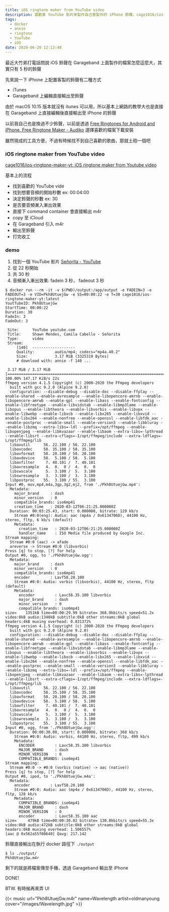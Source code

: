 ```yaml
---
title: iOS ringtone maker from YouTube video
description: 喜歡拿 YouTube 影片來製作自己客製作的 iPhone 鈴聲，cage1016/ios-ringtone-maker-yt container 幫你一口氣從下載音頻、裁切、轉檔(漸入漸出)、輸出至本地，剩下的就是透過 Garageband 輸出至手機即可
tags:
  - docker
  - annie
  - ringtone
  - YouTube
  - iOS
date: 2020-06-20 12:13:48
---
```


<!--more-->

最近大竹弟打電話問說 iOS 鈴聲在 Garageband 上面製作的檔案怎麼這麼大，其實只有 5 秒的鈴聲

先來說一下 iPhone 上配置客製的鈴聲有二種方式

- iTunes
- Garageband 上編輯直接輸出至鈴聲

由於 macOS 10.15 版本就沒有 itunes 可以用，所以基本上網路的教學大也是直接在 Garageband 上直接編輯後直接輸出至 iPhone 的鈴聲

以前我自己也是換過不少鈴聲，以前是透過 [Free Ringtones for Android and iPhone. Free Ringtone Maker - Audiko](https://sur.ly/o/audiko.tw/AA000014) 選擇喜歡的檔案下載安裝

雖然現成的工具方便，不過有時候找不到自己喜歡的歌曲，那就土砲一個吧

### iOS ringtone maker from YouTube video

[cage1016/ios-ringtone-maker-yt: iOS ringtone maker from Youtube video](https://github.com/cage1016/ios-ringtone-maker-yt)

基本上的流程

- 找到喜歡的 YouTube vide
- 找到想要音頻的開始秒數 ex: 00:04:00
- 決定鈴聲的秒數 ex: 30
- 是否要音頻漸入漸出效果
- 直接下 command container 會直接輸出 m4r
- copy 至 iCloud
- 在 Garageband 引入 m4r
- 輸出至鈴聲
- 打完收工

### demo

1. 找到一個 YouTube 影片 [Señorita - YouTube](https://www.youtube.com/watch?v=Pkh8UtuejGw)
1. 從 22 秒開始
1. 共 30 秒
1. 音頻漸入漸出效果: fadein 3 秒， fadeout 3 秒

```shell
$ docker run --rm -it -v $(PWD)/output:/app/output -e FADEIN=3 -e FADEOUT=3 -e VID=Pkh8UtuejGw -e SS=00:00:22 -e T=30 cage1016/ios-ringtone-maker-yt:latest
YoutTubeID: Pkh8UtuejGw
StartTime: 00:00:22
Duration: 30
FadeIn: 3
FadeOut: 3

 Site:      YouTube youtube.com
 Title:     Shawn Mendes, Camila Cabello - Señorita
 Type:      video
 Stream:
     [140]  -------------------
     Quality:         audio/mp4; codecs="mp4a.40.2"
     Size:            3.17 MiB (3325319 Bytes)
     # download with: annie -f 140 ...

 3.17 MiB / 3.17 MiB [==============================================================================================================================================================================] 100.00% 147.17 KiB/s 22s
ffmpeg version 4.1.5 Copyright (c) 2000-2020 the FFmpeg developers
  built with gcc 9.2.0 (Alpine 9.2.0)
  configuration: --disable-debug --disable-doc --disable-ffplay --enable-shared --enable-avresample --enable-libopencore-amrnb --enable-libopencore-amrwb --enable-gpl --enable-libass --enable-fontconfig --enable-libfreetype --enable-libvidstab --enable-libmp3lame --enable-libopus --enable-libtheora --enable-libvorbis --enable-libvpx --enable-libwebp --enable-libxcb --enable-libx265 --enable-libxvid --enable-libx264 --enable-nonfree --enable-openssl --enable-libfdk_aac --enable-postproc --enable-small --enable-version3 --enable-libbluray --enable-libzmq --extra-libs=-ldl --prefix=/opt/ffmpeg --enable-libopenjpeg --enable-libkvazaar --enable-libaom --extra-libs=-lpthread --enable-libsrt --extra-cflags=-I/opt/ffmpeg/include --extra-ldflags=-L/opt/ffmpeg/lib
  libavutil      56. 22.100 / 56. 22.100
  libavcodec     58. 35.100 / 58. 35.100
  libavformat    58. 20.100 / 58. 20.100
  libavdevice    58.  5.100 / 58.  5.100
  libavfilter     7. 40.101 /  7. 40.101
  libavresample   4.  0.  0 /  4.  0.  0
  libswscale      5.  3.100 /  5.  3.100
  libswresample   3.  3.100 /  3.  3.100
  libpostproc    55.  3.100 / 55.  3.100
Input #0, mov,mp4,m4a,3gp,3g2,mj2, from './Pkh8UtuejGw.mp4':
  Metadata:
    major_brand     : dash
    minor_version   : 0
    compatible_brands: iso6mp41
    creation_time   : 2020-03-12T06:21:25.000000Z
  Duration: 00:03:25.43, start: 0.000000, bitrate: 129 kb/s
    Stream #0:0(eng): Audio: aac (mp4a / 0x6134706D), 44100 Hz, stereo, fltp, 6 kb/s (default)
    Metadata:
      creation_time   : 2020-03-12T06:21:25.000000Z
      handler_name    : ISO Media file produced by Google Inc.
Stream mapping:
  Stream #0:0 (aac) -> afade
  areverse -> Stream #0:0 (libvorbis)
Press [q] to stop, [?] for help
Output #0, ogg, to './Pkh8UtuejGw.ogg':
  Metadata:
    major_brand     : dash
    minor_version   : 0
    compatible_brands: iso6mp41
    encoder         : Lavf58.20.100
    Stream #0:0: Audio: vorbis (libvorbis), 44100 Hz, stereo, fltp (default)
    Metadata:
      encoder         : Lavc58.35.100 libvorbis
      major_brand     : dash
      minor_version   : 0
      compatible_brands: iso6mp41
size=    1351kB time=00:00:29.99 bitrate= 368.9kbits/s speed=51.2x
video:0kB audio:1340kB subtitle:0kB other streams:0kB global headers:4kB muxing overhead: 0.831372%
ffmpeg version 4.1.5 Copyright (c) 2000-2020 the FFmpeg developers
  built with gcc 9.2.0 (Alpine 9.2.0)
  configuration: --disable-debug --disable-doc --disable-ffplay --enable-shared --enable-avresample --enable-libopencore-amrnb --enable-libopencore-amrwb --enable-gpl --enable-libass --enable-fontconfig --enable-libfreetype --enable-libvidstab --enable-libmp3lame --enable-libopus --enable-libtheora --enable-libvorbis --enable-libvpx --enable-libwebp --enable-libxcb --enable-libx265 --enable-libxvid --enable-libx264 --enable-nonfree --enable-openssl --enable-libfdk_aac --enable-postproc --enable-small --enable-version3 --enable-libbluray --enable-libzmq --extra-libs=-ldl --prefix=/opt/ffmpeg --enable-libopenjpeg --enable-libkvazaar --enable-libaom --extra-libs=-lpthread --enable-libsrt --extra-cflags=-I/opt/ffmpeg/include --extra-ldflags=-L/opt/ffmpeg/lib
  libavutil      56. 22.100 / 56. 22.100
  libavcodec     58. 35.100 / 58. 35.100
  libavformat    58. 20.100 / 58. 20.100
  libavdevice    58.  5.100 / 58.  5.100
  libavfilter     7. 40.101 /  7. 40.101
  libavresample   4.  0.  0 /  4.  0.  0
  libswscale      5.  3.100 /  5.  3.100
  libswresample   3.  3.100 /  3.  3.100
  libpostproc    55.  3.100 / 55.  3.100
Input #0, ogg, from './Pkh8UtuejGw.ogg':
  Duration: 00:00:30.00, start: 0.000000, bitrate: 368 kb/s
    Stream #0:0: Audio: vorbis, 44100 Hz, stereo, fltp, 499 kb/s
    Metadata:
      ENCODER         : Lavc58.35.100 libvorbis
      MAJOR_BRAND     : dash
      MINOR_VERSION   : 0
      COMPATIBLE_BRANDS: iso6mp41
Stream mapping:
  Stream #0:0 -> #0:0 (vorbis (native) -> aac (native))
Press [q] to stop, [?] for help
Output #0, ipod, to './Pkh8UtuejGw.m4a':
  Metadata:
    encoder         : Lavf58.20.100
    Stream #0:0: Audio: aac (mp4a / 0x6134706D), 44100 Hz, stereo, fltp, 128 kb/s
    Metadata:
      COMPATIBLE_BRANDS: iso6mp41
      MAJOR_BRAND     : dash
      MINOR_VERSION   : 0
      encoder         : Lavc58.35.100 aac
size=     479kB time=00:00:30.02 bitrate= 130.8kbits/s speed=55.3x
video:0kB audio:472kB subtitle:0kB other streams:0kB global headers:0kB muxing overhead: 1.506557%
[aac @ 0x562a55f08640] Qavg: 217.142
```

鈴聲直接輸出在執行 docker 路徑下 `./output` 

```shell
$ ls ./output/
Pkh8UtuejGw.m4r
```

剩下的就是將檔案傳至手機，透過 Garageband 輸出至 iPhone

DONE!

BTW. 有時候再來弄 UI

{{< music url="Pkh8UtuejGw.m4r" name=Wavelength artist=oldmanyoung cover="/images/Wavelength.jpg" >}}